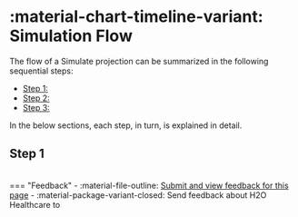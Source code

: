 # :material-chart-timeline-variant: Simulation Flow 


The flow of a Simulate projection can be summarized in the following sequential steps: 

- [Step 1:]() 
- [Step 2:]() 
- [Step 3:]()


In the below sections, each step, in turn, is explained in detail. 

## Step 1


<br>
=== "Feedback"
    - :material-file-outline: <a href="" target="_blank">Submit and view feedback for this page</a>
    - :material-package-variant-closed: Send feedback about H2O Healthcare to <ranjith.anantharaman@h2o.ai>
